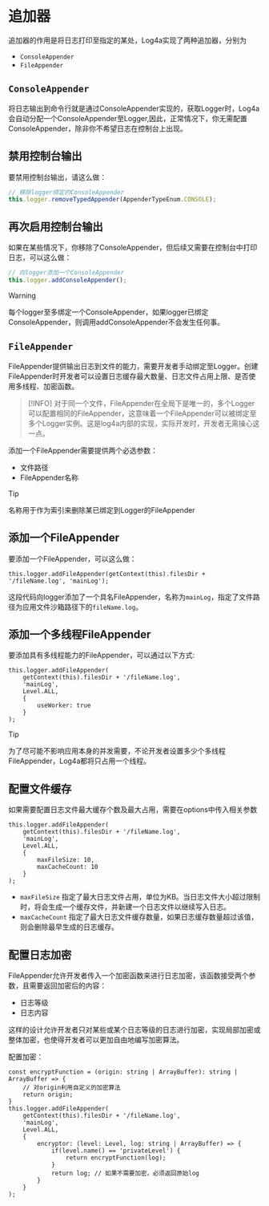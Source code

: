 # 追加器

追加器的作用是将日志打印至指定的某处，Log4a实现了两种追加器，分别为

- `ConsoleAppender`
- `FileAppender`

## `ConsoleAppender`

将日志输出到命令行就是通过ConsoleAppender实现的，获取Logger时，Log4a会自动分配一个ConsoleAppender至Logger,因此，正常情况下，你无需配置ConsoleAppender，除非你不希望日志在控制台上出现。

## 禁用控制台输出

要禁用控制台输出，请这么做：

```typescript
// 移除logger绑定的ConsoleAppender
this.logger.removeTypedAppender(AppenderTypeEnum.CONSOLE);
```

## 再次启用控制台输出

如果在某些情况下，你移除了ConsoleAppender，但后续又需要在控制台中打印日志，可以这么做：

```typescript
// 向logger添加一个ConsoleAppender
this.logger.addConsoleAppender();
```

> [!WARNING]
> 每个logger至多绑定一个ConsoleAppender，如果logger已绑定ConsoleAppender，则调用addConsoleAppender不会发生任何事。

## `FileAppender`

FileAppender提供输出日志到文件的能力，需要开发者手动绑定至Logger。创建FileAppender时开发者可以设置日志缓存最大数量、日志文件占用上限、是否使用多线程、加密函数。

> [!INFO]
> 对于同一个文件，FileAppender在全局下是唯一的，多个Logger可以配置相同的FileAppender，这意味着一个FileAppender可以被绑定至多个Logger实例。这是log4a内部的实现，实际开发时，开发者无需操心这一点。

添加一个FileAppender需要提供两个必选参数：

- 文件路径
- FileAppender名称

> [!TIP]
> 名称用于作为索引来删除某已绑定到Logger的FileAppender

## 添加一个FileAppender

要添加一个FileAppender，可以这么做：

```typescript:line-numbers
this.logger.addFileAppender(getContext(this).filesDir + '/fileName.log', 'mainLog');
```

这段代码向logger添加了一个具名FileAppender，名称为`mainLog`，指定了文件路径为应用文件沙箱路径下的`fileName.log`。

## 添加一个多线程FileAppender <Badge type="tip" text="1.3.0-rc.1 +" />

要添加具有多线程能力的FileAppender，可以通过以下方式:

```typescript:line-numbers{6}
this.logger.addFileAppender(
    getContext(this).filesDir + '/fileName.log', 
    'mainLog', 
    Level.ALL, 
    {
        useWorker: true
    }
);
```

> [!TIP]
> 为了尽可能不影响应用本身的并发需要，不论开发者设置多少个多线程FileAppender，Log4a都将只占用一个线程。

## 配置文件缓存 <Badge type="tip" text="1.3.0-rc.1 +" />

如果需要配置日志文件最大缓存个数及最大占用，需要在options中传入相关参数

```typescript:line-numbers{6,7}
this.logger.addFileAppender(
    getContext(this).filesDir + '/fileName.log', 
    'mainLog', 
    Level.ALL, 
    {
        maxFileSize: 10,
        maxCacheCount: 10
    }
);
```

- `maxFileSize` 指定了最大日志文件占用，单位为KB。当日志文件大小超过限制时，将会生成一个缓存文件，并新建一个日志文件以继续写入日志。
- `maxCacheCount` 指定了最大日志文件缓存数量，如果日志缓存数量超过该值，则会删除最早生成的日志缓存。

## 配置日志加密

FileAppender允许开发者传入一个加密函数来进行日志加密，该函数接受两个参数，且需要返回加密后的内容：

- 日志等级
- 日志内容

这样的设计允许开发者只对某些或某个日志等级的日志进行加密，实现局部加密或整体加密，也使得开发者可以更加自由地编写加密算法。

配置加密：

```typescript:line-numbers{10-15}
const encryptFunction = (origin: string | ArrayBuffer): string | ArrayBuffer => {
    // 对origin利用自定义的加密算法
    return origin;
}
this.logger.addFileAppender(
    getContext(this).filesDir + '/fileName.log', 
    'mainLog', 
    Level.ALL, 
    {
        encryptor: (level: Level, log: string | ArrayBuffer) => {
            if(level.name() == 'privateLevel') {
                return encryptFunction(log);
            }
            return log; // 如果不需要加密，必须返回原始log
        }
    }
);
```